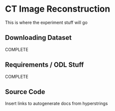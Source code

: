 # CT Image Reconstruction

This is where the experiment stuff will go

## Downloading Dataset

COMPLETE

## Requirements / ODL Stuff

COMPLETE

## Source Code

Insert links to autogenerate docs from hyperstrings
